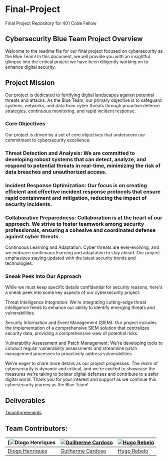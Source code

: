 # Final-Project

Final Project Repository for 401 Code Fellow

## Cybersecurity Blue Team Project Overview

Welcome to the readme file for our final project focused on cybersecurity as the Blue Team! In this document, we will provide you with an insightful glimpse into the critical project we have been diligently working on to enhance digital security.

## Project Mission

Our project is dedicated to fortifying digital landscapes against potential threats and attacks. As the Blue Team, our primary objective is to safeguard systems, networks, and data from cyber threats through proactive defense strategies, continuous monitoring, and rapid incident response.

### Core Objectives

Our project is driven by a set of core objectives that underscore our commitment to cybersecurity excellence:

### Threat Detection and Analysis: We are committed to developing robust systems that can detect, analyze, and respond to potential threats in real-time, minimizing the risk of data breaches and unauthorized access.

### Incident Response Optimization: Our focus is on creating efficient and effective incident response protocols that ensure rapid containment and mitigation, reducing the impact of security incidents.

### Collaborative Preparedness: Collaboration is at the heart of our approach. We strive to foster teamwork among security professionals, ensuring a cohesive and coordinated defense against cyber threats.

Continuous Learning and Adaptation: Cyber threats are ever-evolving, and we embrace continuous learning and adaptation to stay ahead. Our project emphasizes staying updated with the latest security trends and technologies.

### Sneak Peek into Our Approach
While we must keep specific details confidential for security reasons, here's a sneak peek into some key aspects of our cybersecurity project:

Threat Intelligence Integration: We're integrating cutting-edge threat intelligence feeds to enhance our ability to identify emerging threats and vulnerabilities.

Security Information and Event Management (SIEM): Our project includes the implementation of a comprehensive SIEM solution that centralizes security data, providing a comprehensive view of potential risks.

Vulnerability Assessment and Patch Management: We're developing tools to conduct regular vulnerability assessments and streamline patch management processes to proactively address vulnerabilities.

We're eager to share more details as our project progresses. The realm of cybersecurity is dynamic and critical, and we're excited to showcase the measures we're taking to bolster digital defenses and contribute to a safer digital world. Thank you for your interest and support as we continue this cybersecurity journey as the Blue Team!

## Deliverables

[TeamAgreements](https://github.com/birlzhimself/Final-Project/tree/main/Team%20Agreements)


## Team Contributors:

| [![Diogo Henriques](https://avatars.githubusercontent.com/u/125299195?v=4&s=144) | [![Guilherme Cardoso](https://avatars.githubusercontent.com/u/37408949?v=4)](https://github.com/GascPT) | [![Hugo Rebelo](https://avatars.githubusercontent.com/u/122793759?v=4&s=144)](https://github.com/birlzhimself) |
|---|---|---|
| [Diogo Henriques](https://github.com/diohen90) | [Guilherme Cardoso](https://github.com/GascPT) |  [Hugo Rebelo](https://github.com/birlzhimself) | 
